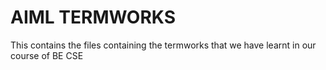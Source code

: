 <h1>AIML TERMWORKS</h1>
<p>This contains the files containing the termworks that we have learnt in our course of BE CSE</p>

